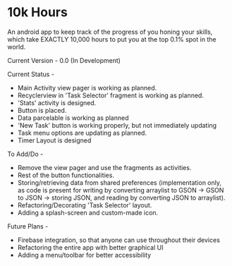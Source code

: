 # 10k Hours
An android app to keep track of the progress of you honing your skills, which take EXACTLY 10,000 hours to put you at the top 0.1% spot in the world.

Current Version - 0.0 (In Development)

Current Status - 
* Main Activity view pager is working as planned.
* Recyclerview in 'Task Selector' fragment is working as planned.
* 'Stats' activity is designed.
* Button is placed.
* Data parcelable is working as planned
* 'New Task' button is working properly, but not immediately updating
* Task menu options are updating as planned.
* Timer Layout is designed 

                 
To Add/Do - 
* Remove the view pager and use the fragments as activities.
* Rest of the button functionalities.
* Storing/retrieving data from shared preferences (implementation only, as code is present for writing by converting arraylist to GSON -> GSON to JSON -> storing JSON, and reading by converting JSON to arraylist).
* Refactoring/Decorating 'Task Selector' layout.
* Adding a splash-screen and custom-made icon.

            
Future Plans - 
* Firebase integration, so that anyone can use throughout their devices
* Refactoring the entire app with better graphical UI
* Adding a menu/toolbar for better accessibility
            
